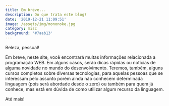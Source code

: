 ```yaml
---
title: Em breve...
description: Do que trata este blog?
date: '2019-12-21 11:09:51'
image: /assets/img/mononoke.jpg
category: misc
background: '#7aab13'
---
```

Beleza, pessoal!

Em breve, neste site, você encontrará muitas informações relacionada a programação WEB. Em alguns casos, serão dicas rápidas ou notícias de alguma novidade no mundo do desenvolvimento. Teremos, também, alguns cursos completos sobre diversas tecnologias, para aquelas pessoas que se interessam pelo assunto porém ainda não conhecem determinada linguagem (pois será abordade desde o zero) ou também para quem já conhece, mas está em dúvida de como utilizar algum recurso da linguagem.

Até mais!

